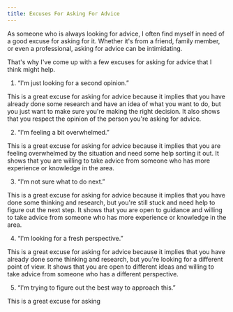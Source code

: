 ```yaml
---
title: Excuses For Asking For Advice
---
```


As someone who is always looking for advice, I often find myself in need of a good excuse for asking for it. Whether it's from a friend, family member, or even a professional, asking for advice can be intimidating.

That's why I've come up with a few excuses for asking for advice that I think might help.

1. “I'm just looking for a second opinion.”

This is a great excuse for asking for advice because it implies that you have already done some research and have an idea of what you want to do, but you just want to make sure you're making the right decision. It also shows that you respect the opinion of the person you're asking for advice.

2. “I'm feeling a bit overwhelmed.”

This is a great excuse for asking for advice because it implies that you are feeling overwhelmed by the situation and need some help sorting it out. It shows that you are willing to take advice from someone who has more experience or knowledge in the area.

3. “I'm not sure what to do next.”

This is a great excuse for asking for advice because it implies that you have done some thinking and research, but you're still stuck and need help to figure out the next step. It shows that you are open to guidance and willing to take advice from someone who has more experience or knowledge in the area.

4. “I'm looking for a fresh perspective.”

This is a great excuse for asking for advice because it implies that you have already done some thinking and research, but you're looking for a different point of view. It shows that you are open to different ideas and willing to take advice from someone who has a different perspective.

5. “I'm trying to figure out the best way to approach this.”

This is a great excuse for asking